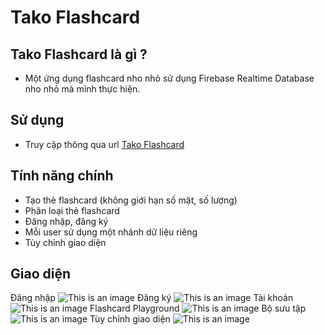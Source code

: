 # Tako Flashcard
## Tako Flashcard là gì ?
- Một ứng dụng flashcard nho nhỏ sử dụng Firebase Realtime Database nho nhỏ mà mình thực hiện.
## Sử dụng
- Truy cập thông qua url [Tako Flashcard](https://sangcamap.tech/)
## Tính năng chính
- Tạo thẻ flashcard (không giới hạn số mặt, số lượng)
- Phân loại thẻ flashcard
- Đăng nhập, đăng ký
- Mỗi user sử dụng một nhánh dữ liệu riêng 
- Tùy chỉnh giao diện 
## Giao diện 
Đăng nhập
![This is an image](images/base-octocat.svg)
Đăng ký
![This is an image](images/base-octocat.svg)
Tài khoản
![This is an image](images/base-octocat.svg)
Flashcard Playground
![This is an image](images/base-octocat.svg)
Bộ sưu tập
![This is an image](images/base-octocat.svg)
Tùy chỉnh giao diện
![This is an image](images/base-octocat.svg)
